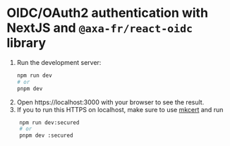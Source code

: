 # OIDC/OAuth2 authentication with NextJS and `@axa-fr/react-oidc` library

1. Run the development server:
    ```bash
    npm run dev
    # or
    pnpm dev
    ```
2. Open https://localhost:3000 with your browser to see the result.
3. If you to run this HTTPS on localhost, make sure to use [mkcert](https://web.dev/how-to-use-local-https/) and run

```bash
    npm run dev:secured
    # or
    pnpm dev :secured
```
